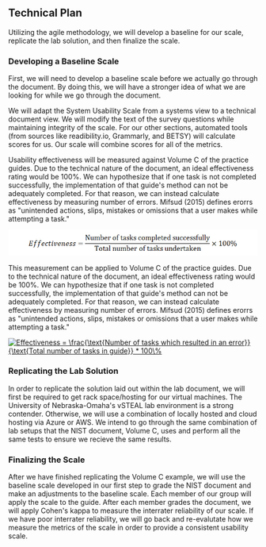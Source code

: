 ## Technical Plan

Utilizing the agile methodology, we will develop a baseline for our scale, replicate the lab solution, and then finalize the scale.

### Developing a Baseline Scale
First, we will need to develop a baseline scale before we actually go through the document. By doing this, we will have a stronger idea of what we are looking for while we go through the document. 

We will adapt the System Usability Scale from a systems view to a technical document view. We will modify the text of the survey questions while maintaining integrity of the scale. For our other sections, automated tools (from sources like readibility.io, Grammarly, and BETSY) will calculate scores for us. Our scale will combine scores for all of the metrics.

Usability effectiveness will be measured against Volume C of the practice guides. Due to the technical nature of the document, an ideal effectiveness rating would be 100%. We can hypothesize that if one task is not completed successfully, the implementation of that guide's method can not be adequately completed. For that reason, we can instead calculate effectiveness by measuring number of errors. Mifsud (2015) defines erorrs as "unintended actions, slips, mistakes or omissions that a user makes while attempting a task."

<img src ="./usability-metrics-effectiveness.jpg" />

This measurement can be applied to Volume C of the practice guides. Due to the technical nature of the document, an ideal effectiveness rating would be 100%. We can hypothesize that if one task is not completed successfully, the implementation of that guide's method can not be adequately completed. For that reason, we can instead calculate effectiveness by measuring number of errors. Mifsud (2015) defines erorrs as "unintended actions, slips, mistakes or omissions that a user makes while attempting a task."

<a href="http://www.codecogs.com/eqnedit.php?latex=Effectiveness&space;=&space;\frac{\text{Number&space;of&space;tasks&space;which&space;resulted&space;in&space;an&space;error}}{\text{Total&space;number&space;of&space;tasks&space;in&space;guide}}&space;*&space;100\%" target="_blank"><img src="http://latex.codecogs.com/gif.latex?Effectiveness&space;=&space;\frac{\text{Number&space;of&space;tasks&space;which&space;resulted&space;in&space;an&space;error}}{\text{Total&space;number&space;of&space;tasks&space;in&space;guide}}&space;*&space;100\%" title="Effectiveness = \frac{\text{Number of tasks which resulted in an error}}{\text{Total number of tasks in guide}} * 100\%" /></a>


### Replicating the Lab Solution
In order to replicate the solution laid out within the lab document, we will first be required to get rack space/hosting for our virtual machines. The University of Nebraska-Omaha's vSTEAL lab environment is a strong contender. Otherwise, we will use a combination of locally hosted and cloud hosting via Azure or AWS. We intend to go through the same combination of lab setups that the NIST document, Volume C, uses and perform all the same tests to ensure we recieve the same results.

### Finalizing the Scale
After we have finished replicating the Volume C example, we will use the baseline scale developed in our first step to grade the NIST document and make an adjustments to the baseline scale. Each member of our group will apply the scale to the guide. After each member grades the document, we will apply Cohen's kappa to measure the interrater reliability of our scale. If we have poor interrater reliability, we will go back and re-evalutate how we measure the metrics of the scale in order to provide a consistent usability scale.
